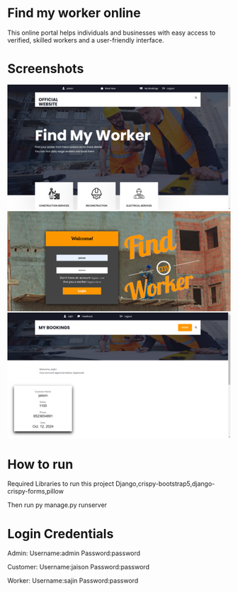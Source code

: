 # Find my worker online
This online portal helps individuals and businesses with easy access to verified, skilled workers and a user-friendly interface.

# Screenshots
![Screenshot](/Screenshot/1.png?raw=true "Screenshot")
![Screenshot](/Screenshot/2.png?raw=true "Screenshot")
![Screenshot](/Screenshot/3.png?raw=true "Screenshot")

# How to run 
Required Libraries to run this project
Django,crispy-bootstrap5,django-crispy-forms,pillow

Then run
py manage.py runserver

# Login Credentials
Admin:
Username:admin
Password:password

Customer:
Username:jaison
Password:password

Worker:
Username:sajin
Password:password
